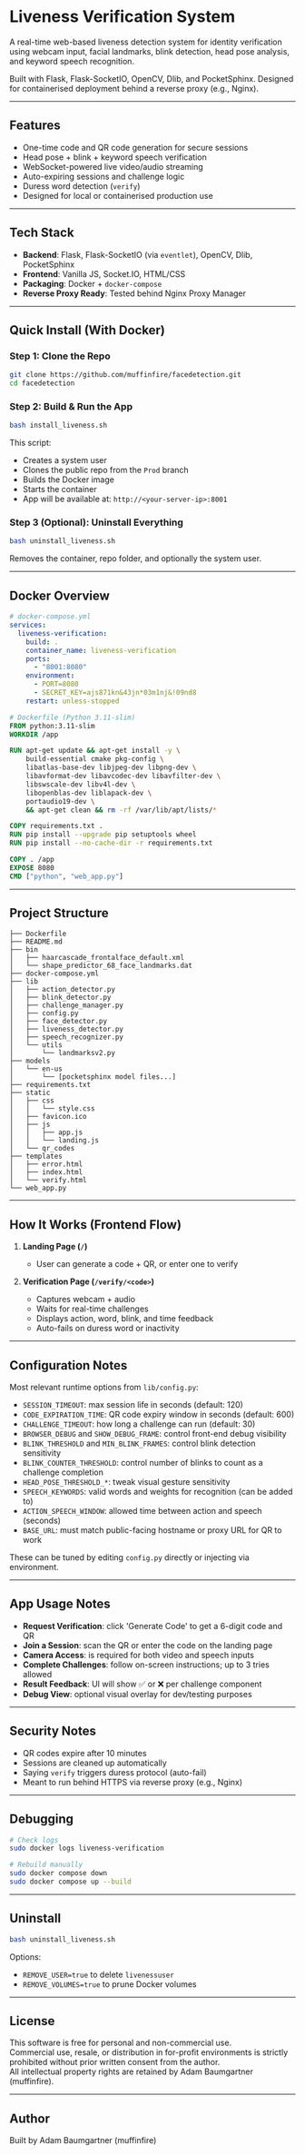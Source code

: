 # Liveness Verification System

A real-time web-based liveness detection system for identity verification using webcam input, facial landmarks, blink detection, head pose analysis, and keyword speech recognition.

Built with Flask, Flask-SocketIO, OpenCV, Dlib, and PocketSphinx. Designed for containerised deployment behind a reverse proxy (e.g., Nginx).

---

## Features

- One-time code and QR code generation for secure sessions
- Head pose + blink + keyword speech verification
- WebSocket-powered live video/audio streaming
- Auto-expiring sessions and challenge logic
- Duress word detection (`verify`)
- Designed for local or containerised production use

---

## Tech Stack

- **Backend**: Flask, Flask-SocketIO (via `eventlet`), OpenCV, Dlib, PocketSphinx
- **Frontend**: Vanilla JS, Socket.IO, HTML/CSS
- **Packaging**: Docker + `docker-compose`
- **Reverse Proxy Ready**: Tested behind Nginx Proxy Manager

---

## Quick Install (With Docker)

### Step 1: Clone the Repo

```bash
git clone https://github.com/muffinfire/facedetection.git
cd facedetection
```

### Step 2: Build & Run the App

```bash
bash install_liveness.sh
```

This script:

- Creates a system user
- Clones the public repo from the `Prod` branch
- Builds the Docker image
- Starts the container
- App will be available at: `http://<your-server-ip>:8001`

### Step 3 (Optional): Uninstall Everything

```bash
bash uninstall_liveness.sh
```

Removes the container, repo folder, and optionally the system user.

---

## Docker Overview

```yaml
# docker-compose.yml
services:
  liveness-verification:
    build: .
    container_name: liveness-verification
    ports:
      - "8001:8080"
    environment:
      - PORT=8080
      - SECRET_KEY=ajs871kn&43jn*03m1nj&!09nd8
    restart: unless-stopped
```

```dockerfile
# Dockerfile (Python 3.11-slim)
FROM python:3.11-slim
WORKDIR /app

RUN apt-get update && apt-get install -y \
    build-essential cmake pkg-config \
    libatlas-base-dev libjpeg-dev libpng-dev \
    libavformat-dev libavcodec-dev libavfilter-dev \
    libswscale-dev libv4l-dev \
    libopenblas-dev liblapack-dev \
    portaudio19-dev \
    && apt-get clean && rm -rf /var/lib/apt/lists/*

COPY requirements.txt .
RUN pip install --upgrade pip setuptools wheel
RUN pip install --no-cache-dir -r requirements.txt

COPY . /app
EXPOSE 8080
CMD ["python", "web_app.py"]
```

---

## Project Structure

```
├── Dockerfile
├── README.md
├── bin
│   ├── haarcascade_frontalface_default.xml
│   └── shape_predictor_68_face_landmarks.dat
├── docker-compose.yml
├── lib
│   ├── action_detector.py
│   ├── blink_detector.py
│   ├── challenge_manager.py
│   ├── config.py
│   ├── face_detector.py
│   ├── liveness_detector.py
│   ├── speech_recognizer.py
│   └── utils
│       └── landmarksv2.py
├── models
│   └── en-us
│       └── [pocketsphinx model files...]
├── requirements.txt
├── static
│   ├── css
│   │   └── style.css
│   ├── favicon.ico
│   ├── js
│   │   ├── app.js
│   │   └── landing.js
│   └── qr_codes
├── templates
│   ├── error.html
│   ├── index.html
│   └── verify.html
└── web_app.py
```

---

## How It Works (Frontend Flow)

1. **Landing Page (`/`)**
   - User can generate a code + QR, or enter one to verify

2. **Verification Page (`/verify/<code>`)**
   - Captures webcam + audio
   - Waits for real-time challenges
   - Displays action, word, blink, and time feedback
   - Auto-fails on duress word or inactivity

---

## Configuration Notes

Most relevant runtime options from `lib/config.py`:

- `SESSION_TIMEOUT`: max session life in seconds (default: 120)
- `CODE_EXPIRATION_TIME`: QR code expiry window in seconds (default: 600)
- `CHALLENGE_TIMEOUT`: how long a challenge can run (default: 30)
- `BROWSER_DEBUG` and `SHOW_DEBUG_FRAME`: control front-end debug visibility
- `BLINK_THRESHOLD` and `MIN_BLINK_FRAMES`: control blink detection sensitivity
- `BLINK_COUNTER_THRESHOLD`: control number of blinks to count as a challenge completion
- `HEAD_POSE_THRESHOLD_*`: tweak visual gesture sensitivity
- `SPEECH_KEYWORDS`: valid words and weights for recognition (can be added to)
- `ACTION_SPEECH_WINDOW`: allowed time between action and speech (seconds)
- `BASE_URL`: must match public-facing hostname or proxy URL for QR to work

These can be tuned by editing `config.py` directly or injecting via environment.

---

## App Usage Notes

- **Request Verification**: click 'Generate Code' to get a 6-digit code and QR
- **Join a Session**: scan the QR or enter the code on the landing page
- **Camera Access**: is required for both video and speech inputs
- **Complete Challenges**: follow on-screen instructions; up to 3 tries allowed
- **Result Feedback**: UI will show ✅ or ❌ per challenge component
- **Debug View**: optional visual overlay for dev/testing purposes

---

## Security Notes

- QR codes expire after 10 minutes
- Sessions are cleaned up automatically
- Saying `verify` triggers duress protocol (auto-fail)
- Meant to run behind HTTPS via reverse proxy (e.g., Nginx)

---

## Debugging

```bash
# Check logs
sudo docker logs liveness-verification

# Rebuild manually
sudo docker compose down
sudo docker compose up --build
```

---

## Uninstall

```bash
bash uninstall_liveness.sh
```

Options:
- `REMOVE_USER=true` to delete `livenessuser`
- `REMOVE_VOLUMES=true` to prune Docker volumes

---

## License

This software is free for personal and non-commercial use.  
Commercial use, resale, or distribution in for-profit environments is strictly prohibited without prior written consent from the author.  
All intellectual property rights are retained by Adam Baumgartner (muffinfire).

---

## Author

Built by Adam Baumgartner (muffinfire)
